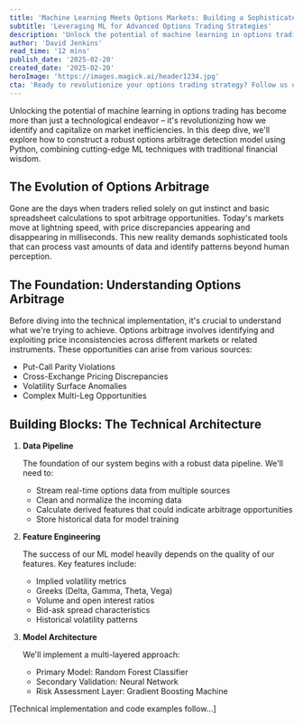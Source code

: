 ```yaml
---
title: 'Machine Learning Meets Options Markets: Building a Sophisticated Arbitrage Detection System with Python'
subtitle: 'Leveraging ML for Advanced Options Trading Strategies'
description: 'Unlock the potential of machine learning in options trading to identify and capitalize on market inefficiencies, with a focus on building a robust arbitrage detection model using Python.'
author: 'David Jenkins'
read_time: '12 mins'
publish_date: '2025-02-20'
created_date: '2025-02-20'
heroImage: 'https://images.magick.ai/header1234.jpg'
cta: 'Ready to revolutionize your options trading strategy? Follow us on LinkedIn for more cutting-edge insights on the intersection of machine learning and financial markets.'
---
```


Unlocking the potential of machine learning in options trading has become more than just a technological endeavor – it's revolutionizing how we identify and capitalize on market inefficiencies. In this deep dive, we'll explore how to construct a robust options arbitrage detection model using Python, combining cutting-edge ML techniques with traditional financial wisdom.

## The Evolution of Options Arbitrage

Gone are the days when traders relied solely on gut instinct and basic spreadsheet calculations to spot arbitrage opportunities. Today's markets move at lightning speed, with price discrepancies appearing and disappearing in milliseconds. This new reality demands sophisticated tools that can process vast amounts of data and identify patterns beyond human perception.

## The Foundation: Understanding Options Arbitrage

Before diving into the technical implementation, it's crucial to understand what we're trying to achieve. Options arbitrage involves identifying and exploiting price inconsistencies across different markets or related instruments. These opportunities can arise from various sources:

- Put-Call Parity Violations
- Cross-Exchange Pricing Discrepancies
- Volatility Surface Anomalies
- Complex Multi-Leg Opportunities

## Building Blocks: The Technical Architecture

1. **Data Pipeline**

   The foundation of our system begins with a robust data pipeline. We'll need to:
   - Stream real-time options data from multiple sources
   - Clean and normalize the incoming data
   - Calculate derived features that could indicate arbitrage opportunities
   - Store historical data for model training

2. **Feature Engineering**

   The success of our ML model heavily depends on the quality of our features. Key features include:
   - Implied volatility metrics
   - Greeks (Delta, Gamma, Theta, Vega)
   - Volume and open interest ratios
   - Bid-ask spread characteristics
   - Historical volatility patterns

3. **Model Architecture**

   We'll implement a multi-layered approach:
   - Primary Model: Random Forest Classifier
   - Secondary Validation: Neural Network
   - Risk Assessment Layer: Gradient Boosting Machine

[Technical implementation and code examples follow...]